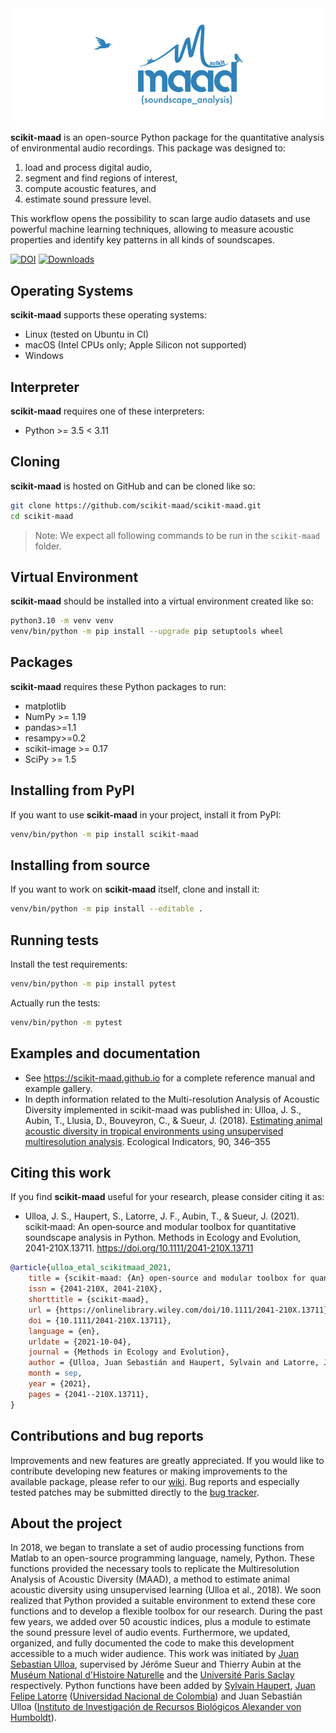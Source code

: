 <div align="center">
    <img src="./docs/logo/maad_key_visual_blue.png" alt="drawing"/>
</div>

**scikit-maad** is an open-source Python package for the quantitative analysis
of environmental audio recordings. This package was designed to:

1. load and process digital audio,
2. segment and find regions of interest,
3. compute acoustic features, and
4. estimate sound pressure level.

This workflow opens the possibility to scan large audio datasets and use
powerful machine learning techniques, allowing to measure acoustic properties
and identify key patterns in all kinds of soundscapes.

[![DOI](https://zenodo.org/badge/148142520.svg)](https://zenodo.org/badge/latestdoi/148142520)
[![Downloads](https://static.pepy.tech/badge/scikit-maad)](https://pepy.tech/project/scikit-maad)

## Operating Systems

**scikit-maad** supports these operating systems:

- Linux (tested on Ubuntu in CI)
- macOS (Intel CPUs only; Apple Silicon not supported)
- Windows

## Interpreter

**scikit-maad** requires one of these interpreters:

- Python >= 3.5 < 3.11

## Cloning

**scikit-maad** is hosted on GitHub and can be cloned like so:

```bash
git clone https://github.com/scikit-maad/scikit-maad.git
cd scikit-maad
```

> Note: We expect all following commands to be run in the `scikit-maad` folder.

## Virtual Environment

**scikit-maad** should be installed into a virtual environment created like so:

```bash
python3.10 -m venv venv
venv/bin/python -m pip install --upgrade pip setuptools wheel
```

## Packages

**scikit-maad** requires these Python packages to run:

- matplotlib
- NumPy >= 1.19
- pandas>=1.1
- resampy>=0.2
- scikit-image >= 0.17
- SciPy >= 1.5

## Installing from PyPI

If you want to use **scikit-maad** in your project, install it from PyPI:

```bash
venv/bin/python -m pip install scikit-maad
```

## Installing from source

If you want to work on **scikit-maad** itself, clone and install it:

```bash
venv/bin/python -m pip install --editable .
```

## Running tests

Install the test requirements:

```bash
venv/bin/python -m pip install pytest
```

Actually run the tests:

```bash
venv/bin/python -m pytest
```

## Examples and documentation

- See https://scikit-maad.github.io for a complete reference manual and example
  gallery.
- In depth information related to the Multi-resolution Analysis of Acoustic
  Diversity implemented in scikit-maad was published in: Ulloa, J. S., Aubin,
  T., Llusia, D., Bouveyron, C., & Sueur, J. (2018).
  [Estimating animal acoustic diversity in tropical environments using unsupervised multiresolution analysis](https://doi.org/10.1016/j.ecolind.2018.03.026).
  Ecological Indicators, 90, 346–355

## Citing this work

If you find **scikit-maad** useful for your research, please consider citing it as:

- Ulloa, J. S., Haupert, S., Latorre, J. F., Aubin, T., & Sueur, J. (2021). scikit‐maad: An open‐source and modular toolbox for quantitative soundscape analysis in Python. Methods in Ecology and Evolution, 2041-210X.13711. https://doi.org/10.1111/2041-210X.13711

```bibtex
@article{ulloa_etal_scikitmaad_2021,
	title = {scikit‐maad: {An} open‐source and modular toolbox for quantitative soundscape analysis in {Python}},
	issn = {2041-210X, 2041-210X},
	shorttitle = {scikit‐maad},
	url = {https://onlinelibrary.wiley.com/doi/10.1111/2041-210X.13711},
	doi = {10.1111/2041-210X.13711},
	language = {en},
	urldate = {2021-10-04},
	journal = {Methods in Ecology and Evolution},
	author = {Ulloa, Juan Sebastián and Haupert, Sylvain and Latorre, Juan Felipe and Aubin, Thierry and Sueur, Jérôme},
	month = sep,
	year = {2021},
	pages = {2041--210X.13711},
}
```

## Contributions and bug reports

Improvements and new features are greatly appreciated. If you would like to
contribute developing new features or making improvements to the available
package, please refer to our
[wiki](https://github.com/scikit-maad/scikit-maad/wiki/How-to-contribute-to-scikit-maad).
Bug reports and especially tested patches may be submitted directly to the
[bug tracker](https://github.com/scikit-maad/scikit-maad/issues).

## About the project

In 2018, we began to translate a set of audio processing functions from Matlab
to an open-source programming language, namely, Python. These functions
provided the necessary tools to replicate the Multiresolution Analysis of
Acoustic Diversity (MAAD), a method to estimate animal acoustic diversity using
unsupervised learning (Ulloa et al., 2018). We soon realized that Python
provided a suitable environment to extend these core functions and to develop a
flexible toolbox for our research. During the past few years, we added over 50
acoustic indices, plus a module to estimate the sound pressure level of audio
events. Furthermore, we updated, organized, and fully documented the code to
make this development accessible to a much wider audience. This work was
initiated by
[Juan Sebastian Ulloa](https://www.researchgate.net/profile/Juan_Ulloa),
supervised by Jérôme Sueur and Thierry Aubin at the
[Muséum National d'Histoire Naturelle](http://isyeb.mnhn.fr/fr) and the
[Université Paris Saclay](http://neuro-psi.cnrs.fr/) respectively. Python
functions have been added by
[Sylvain Haupert](https://www.researchgate.net/profile/Sylvain_Haupert),
[Juan Felipe Latorre](https://www.researchgate.net/profile/Juan_Latorre_Gil)
([Universidad Nacional de Colombia](https://unal.edu.co/)) and Juan Sebastián
Ulloa
([Instituto de Investigación de Recursos Biológicos Alexander von Humboldt](http://www.humboldt.org.co/)).
